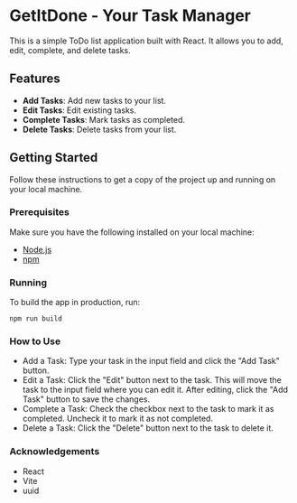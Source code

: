# GetItDone - Your Task Manager

This is a simple ToDo list application built with React. It allows you to add, edit, complete, and delete tasks.

## Features

- **Add Tasks**: Add new tasks to your list.
- **Edit Tasks**: Edit existing tasks.
- **Complete Tasks**: Mark tasks as completed.
- **Delete Tasks**: Delete tasks from your list.

## Getting Started

Follow these instructions to get a copy of the project up and running on your local machine.

### Prerequisites

Make sure you have the following installed on your local machine:

- [Node.js](https://nodejs.org/en/)
- [npm](https://www.npmjs.com/)

### Running

To build the app in production, run:
```
npm run build
```

### How to Use

- Add a Task: Type your task in the input field and click the "Add Task" button.
- Edit a Task: Click the "Edit" button next to the task. This will move the task to the input field where you can edit it. After editing, click the "Add Task" button to save the changes.
- Complete a Task: Check the checkbox next to the task to mark it as completed. Uncheck it to mark it as not completed.
- Delete a Task: Click the "Delete" button next to the task to delete it.

### Acknowledgements

- React
- Vite
- uuid
